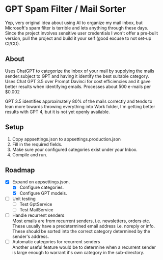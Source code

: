 # GPT Spam Filter / Mail Sorter
Yep, very original idea about using AI to organize my mail inbox, but Microsoft's spam filter is terrible and lets anything through these days.
Since the project involves sensitive user credentials I won't offer a pre-built version, pull the project and build it your self (good excuse to not set-up CI/CD).

## About
Uses ChatGPT to categorize the inbox of your mail by supplying the mails sender:subject to GPT and having it identify the best suitable category.
Uses Chat GPT 3.5 over Prompt Davinci for cost efficiencies and it gave better results when identifying emails.
Processes about 500 e-mails per $0.002


GPT 3.5 identifies approximately 80% of the mails correctly and tends to lean more towards throwing everything into Work folder, I'm getting better results with GPT 4, but it is not yet openly available.

## Setup
1. Copy appsettings.json to appsettings.production.json
2. Fill in the required fields.
3. Make sure your configured categories exist under your Inbox.
4. Compile and run.

## Roadmap
- [x] Expand on appsettings.json.
  - [x] Configure categories.
  - [x] Configure GPT models.
- [ ] Unit testing
  - [ ] Test GptService
  - [ ] Test MailService
- [ ] Handle recurrent senders<br/>
  Most emails are from recurrent senders, i.e. newsletters, orders etc.
  These usually have a predetermined email address i.e. noreply or info.
  These should be sorted into the correct category determined by the sender's address.
- [ ] Automatic categories for recurrent senders<br/>
  Another useful feature would be to determine when a recurrent sender is large enough to warrant it's own category in the sub-directory.
